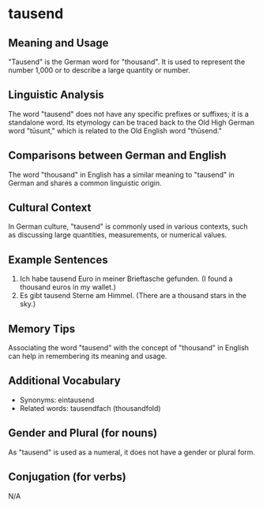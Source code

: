 # tausend
## Meaning and Usage
"Tausend" is the German word for "thousand". It is used to represent the number 1,000 or to describe a large quantity or number.

## Linguistic Analysis
The word "tausend" does not have any specific prefixes or suffixes; it is a standalone word. Its etymology can be traced back to the Old High German word "tūsunt," which is related to the Old English word "thūsend."

## Comparisons between German and English
The word "thousand" in English has a similar meaning to "tausend" in German and shares a common linguistic origin.

## Cultural Context
In German culture, "tausend" is commonly used in various contexts, such as discussing large quantities, measurements, or numerical values.

## Example Sentences
1. Ich habe tausend Euro in meiner Brieftasche gefunden. (I found a thousand euros in my wallet.)
2. Es gibt tausend Sterne am Himmel. (There are a thousand stars in the sky.)

## Memory Tips
Associating the word "tausend" with the concept of "thousand" in English can help in remembering its meaning and usage.

## Additional Vocabulary
- Synonyms: eintausend
- Related words: tausendfach (thousandfold)

## Gender and Plural (for nouns)
As "tausend" is used as a numeral, it does not have a gender or plural form.

## Conjugation (for verbs)
N/A